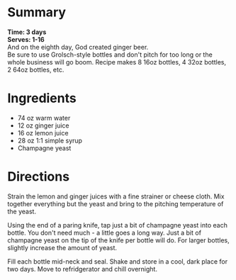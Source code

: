 # Summary
**Time: 3 days**  
**Serves: 1-16**  
And on the eighth day, God created ginger beer.  
Be sure to use Grolsch-style bottles and don't pitch for too long or the whole business will go boom. Recipe makes 8 16oz bottles, 4 32oz bottles, 2 64oz bottles, etc. 

# Ingredients
- 74 oz warm water
- 12 oz ginger juice
- 16 oz lemon juice
- 28 oz 1:1 simple syrup
- Champagne yeast

# Directions
Strain the lemon and ginger juices with a fine strainer or cheese cloth. Mix together everything but the yeast and bring to the pitching temperature of the yeast. 

Using the end of a paring knife, tap just a bit of champagne yeast into each bottle. You don't need much - a little goes a long way. Just a bit of champagne yeast on the tip of the knife per bottle will do. For larger bottles, slightly increase the amount of yeast.  

Fill each bottle mid-neck and seal. Shake and store in a cool, dark place for two days. Move to refridgerator and chill overnight.

